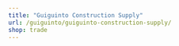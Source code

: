 ```yaml
---
title: "Guiguinto Construction Supply"
url: /guiguinto/guiguinto-construction-supply/
shop: trade
---
```


